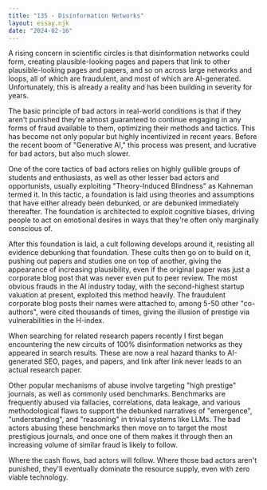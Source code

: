 ```yaml
---
title: "135 - Disinformation Networks"
layout: essay.njk
date: "2024-02-16"
---
```


A rising concern in scientific circles is that disinformation networks could form, creating plausible-looking pages and papers that link to other plausible-looking pages and papers, and so on across large networks and loops, all of which are fraudulent, and most of which are AI-generated. Unfortunately, this is already a reality and has been building in severity for years.

The basic principle of bad actors in real-world conditions is that if they aren't punished they're almost guaranteed to continue engaging in any forms of fraud available to them, optimizing their methods and tactics. This has become not only popular but highly incentivized in recent years. Before the recent boom of "Generative AI," this process was present, and lucrative for bad actors, but also much slower.

One of the core tactics of bad actors relies on highly gullible groups of students and enthusiasts, as well as other lesser bad actors and opportunists, usually exploiting "Theory-Induced Blindness" as Kahneman termed it. In this tactic, a foundation is laid using theories and assumptions that have either already been debunked, or are debunked immediately thereafter. The foundation is architected to exploit cognitive biases, driving people to act on emotional desires in ways that they're often only marginally conscious of.

After this foundation is laid, a cult following develops around it, resisting all evidence debunking that foundation. These cults then go on to build on it, pushing out papers and studies one on top of another, giving the appearance of increasing plausibility, even if the original paper was just a corporate blog post that was never even put to peer review. The most obvious frauds in the AI industry today, with the second-highest startup valuation at present, exploited this method heavily. The fraudulent corporate blog posts their names were attached to, among 5-50 other "co-authors", were cited thousands of times, giving the illusion of prestige via vulnerabilities in the H-index.

When searching for related research papers recently I first began encountering the new circuits of 100% disinformation networks as they appeared in search results. These are now a real hazard thanks to AI-generated SEO, pages, and papers, and link after link never leads to an actual research paper.

Other popular mechanisms of abuse involve targeting "high prestige" journals, as well as commonly used benchmarks. Benchmarks are frequently abused via fallacies, correlations, data leakage, and various methodological flaws to support the debunked narratives of "emergence", "understanding", and "reasoning" in trivial systems like LLMs. The bad actors abusing these benchmarks then move on to target the most prestigious journals, and once one of them makes it through then an increasing volume of similar fraud is likely to follow.

Where the cash flows, bad actors will follow. Where those bad actors aren't punished, they'll eventually dominate the resource supply, even with zero viable technology.
